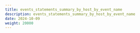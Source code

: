 ```yaml
---
title: events_statements_summary_by_host_by_event_name
description: events_statements_summary_by_host_by_event_name
date: 2024-10-09
weight: 20000
---
```

<style>
th, td {
  border: 1px solid rgb(190, 190, 190);
}
</style>
